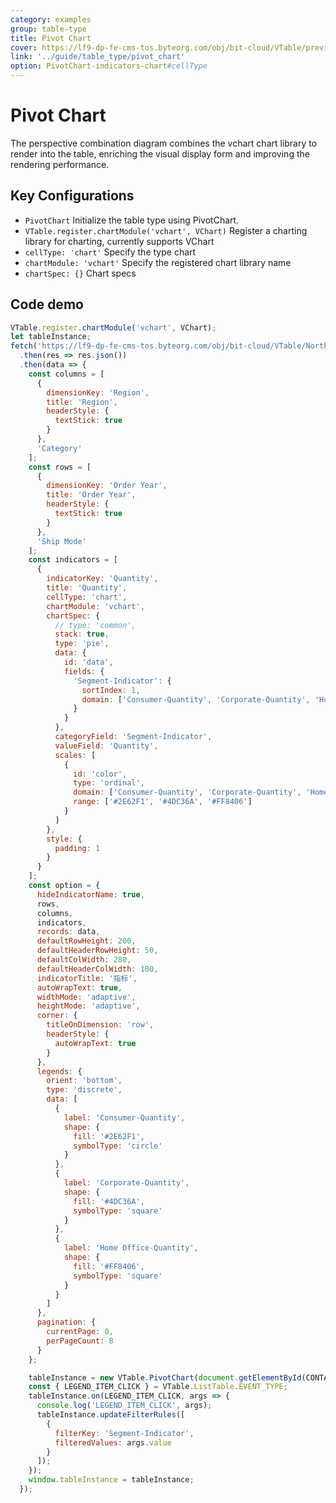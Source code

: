 ```yaml
---
category: examples
group: table-type
title: Pivot Chart
cover: https://lf9-dp-fe-cms-tos.byteorg.com/obj/bit-cloud/VTable/preview/pivot-chart-pie.png
link: '../guide/table_type/pivot_chart'
option: PivotChart-indicators-chart#cellType
---
```


# Pivot Chart

The perspective combination diagram combines the vchart chart library to render into the table, enriching the visual display form and improving the rendering performance.

## Key Configurations

- `PivotChart` Initialize the table type using PivotChart.
- `VTable.register.chartModule('vchart', VChart)` Register a charting library for charting, currently supports VChart
- `cellType: 'chart'` Specify the type chart
- `chartModule: 'vchart'` Specify the registered chart library name
- `chartSpec: {}` Chart specs

## Code demo

```javascript livedemo template=vtable
VTable.register.chartModule('vchart', VChart);
let tableInstance;
fetch('https://lf9-dp-fe-cms-tos.byteorg.com/obj/bit-cloud/VTable/North_American_Superstore_Pivot_Chart_data.json')
  .then(res => res.json())
  .then(data => {
    const columns = [
      {
        dimensionKey: 'Region',
        title: 'Region',
        headerStyle: {
          textStick: true
        }
      },
      'Category'
    ];
    const rows = [
      {
        dimensionKey: 'Order Year',
        title: 'Order Year',
        headerStyle: {
          textStick: true
        }
      },
      'Ship Mode'
    ];
    const indicators = [
      {
        indicatorKey: 'Quantity',
        title: 'Quantity',
        cellType: 'chart',
        chartModule: 'vchart',
        chartSpec: {
          // type: 'common',
          stack: true,
          type: 'pie',
          data: {
            id: 'data',
            fields: {
              'Segment-Indicator': {
                sortIndex: 1,
                domain: ['Consumer-Quantity', 'Corporate-Quantity', 'Home Office-Quantity']
              }
            }
          },
          categoryField: 'Segment-Indicator',
          valueField: 'Quantity',
          scales: [
            {
              id: 'color',
              type: 'ordinal',
              domain: ['Consumer-Quantity', 'Corporate-Quantity', 'Home Office-Quantity'],
              range: ['#2E62F1', '#4DC36A', '#FF8406']
            }
          ]
        },
        style: {
          padding: 1
        }
      }
    ];
    const option = {
      hideIndicatorName: true,
      rows,
      columns,
      indicators,
      records: data,
      defaultRowHeight: 200,
      defaultHeaderRowHeight: 50,
      defaultColWidth: 280,
      defaultHeaderColWidth: 100,
      indicatorTitle: '指标',
      autoWrapText: true,
      widthMode: 'adaptive',
      heightMode: 'adaptive',
      corner: {
        titleOnDimension: 'row',
        headerStyle: {
          autoWrapText: true
        }
      },
      legends: {
        orient: 'bottom',
        type: 'discrete',
        data: [
          {
            label: 'Consumer-Quantity',
            shape: {
              fill: '#2E62F1',
              symbolType: 'circle'
            }
          },
          {
            label: 'Corporate-Quantity',
            shape: {
              fill: '#4DC36A',
              symbolType: 'square'
            }
          },
          {
            label: 'Home Office-Quantity',
            shape: {
              fill: '#FF8406',
              symbolType: 'square'
            }
          }
        ]
      },
      pagination: {
        currentPage: 0,
        perPageCount: 8
      }
    };

    tableInstance = new VTable.PivotChart(document.getElementById(CONTAINER_ID), option);
    const { LEGEND_ITEM_CLICK } = VTable.ListTable.EVENT_TYPE;
    tableInstance.on(LEGEND_ITEM_CLICK, args => {
      console.log('LEGEND_ITEM_CLICK', args);
      tableInstance.updateFilterRules([
        {
          filterKey: 'Segment-Indicator',
          filteredValues: args.value
        }
      ]);
    });
    window.tableInstance = tableInstance;
  });
```
